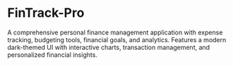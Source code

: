 # FinTrack-Pro
A comprehensive personal finance management application with expense tracking, budgeting tools, financial goals, and analytics. Features a modern dark-themed UI with interactive charts, transaction management, and personalized financial insights.
